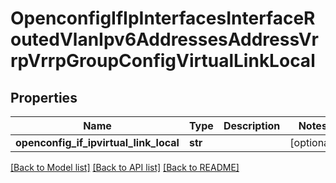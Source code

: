 # OpenconfigIfIpInterfacesInterfaceRoutedVlanIpv6AddressesAddressVrrpVrrpGroupConfigVirtualLinkLocal

## Properties
Name | Type | Description | Notes
------------ | ------------- | ------------- | -------------
**openconfig_if_ipvirtual_link_local** | **str** |  | [optional] 

[[Back to Model list]](../README.md#documentation-for-models) [[Back to API list]](../README.md#documentation-for-api-endpoints) [[Back to README]](../README.md)


